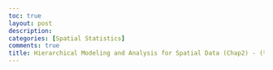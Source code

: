 ```yaml
---
toc: true
layout: post
description: 
categories: [Spatial Statistics]
comments: true
title: Hierarchical Modeling and Analysis for Spatial Data (Chap2) - (작성중)
---
```

